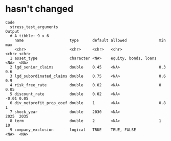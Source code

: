 # hasn't changed

    Code
      stress_test_arguments
    Output
      # A tibble: 9 x 6
        name                    type      default allowed              min   max  
        <chr>                   <chr>     <chr>   <chr>                <chr> <chr>
      1 asset_type              character <NA>    equity, bonds, loans <NA>  <NA> 
      2 lgd_senior_claims       double    0.45    <NA>                 0.3   0.6  
      3 lgd_subordinated_claims double    0.75    <NA>                 0.6   0.9  
      4 risk_free_rate          double    0.02    <NA>                 0     0.05 
      5 discount_rate           double    0.02    <NA>                 -0.01 0.05 
      6 div_netprofit_prop_coef double    1       <NA>                 0.8   1    
      7 shock_year              double    2030    <NA>                 2025  2035 
      8 term                    double    2       <NA>                 1     10   
      9 company_exclusion       logical   TRUE    TRUE, FALSE          <NA>  <NA> 

